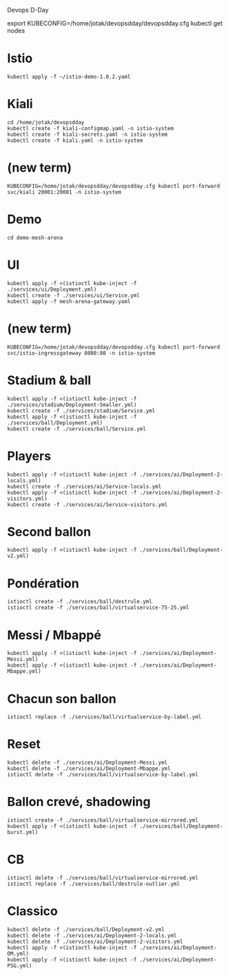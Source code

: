 Devops D-Day

export KUBECONFIG=/home/jotak/devopsdday/devopsdday.cfg 
kubectl get nodes

# Istio
```
kubectl apply -f ~/istio-demo-1.0.2.yaml
```

# Kiali

```
cd /home/jotak/devopsdday
kubectl create -f kiali-configmap.yaml -n istio-system
kubectl create -f kiali-secrets.yaml -n istio-system
kubectl create -f kiali.yaml -n istio-system
```

# (new term)
```
KUBECONFIG=/home/jotak/devopsdday/devopsdday.cfg kubectl port-forward svc/kiali 20001:20001 -n istio-system
```

# Demo
```
cd demo-mesh-arena
```

# UI
```
kubectl apply -f <(istioctl kube-inject -f ./services/ui/Deployment.yml)
kubectl create -f ./services/ui/Service.yml
kubectl apply -f mesh-arena-gateway.yaml 
```

# (new term)
```
KUBECONFIG=/home/jotak/devopsdday/devopsdday.cfg kubectl port-forward svc/istio-ingressgateway 8080:80 -n istio-system
```

# Stadium & ball
```
kubectl apply -f <(istioctl kube-inject -f ./services/stadium/Deployment-Smaller.yml)
kubectl create -f ./services/stadium/Service.yml
kubectl apply -f <(istioctl kube-inject -f ./services/ball/Deployment.yml)
kubectl create -f ./services/ball/Service.yml
```

# Players
```
kubectl apply -f <(istioctl kube-inject -f ./services/ai/Deployment-2-locals.yml)
kubectl create -f ./services/ai/Service-locals.yml
kubectl apply -f <(istioctl kube-inject -f ./services/ai/Deployment-2-visitors.yml)
kubectl create -f ./services/ai/Service-visitors.yml
```

# Second ballon
```
kubectl apply -f <(istioctl kube-inject -f ./services/ball/Deployment-v2.yml)
````

# Pondération
```
istioctl create -f ./services/ball/destrule.yml
istioctl create -f ./services/ball/virtualservice-75-25.yml
```

# Messi / Mbappé
```
kubectl apply -f <(istioctl kube-inject -f ./services/ai/Deployment-Messi.yml)
kubectl apply -f <(istioctl kube-inject -f ./services/ai/Deployment-Mbappe.yml)
```

# Chacun son ballon
```
istioctl replace -f ./services/ball/virtualservice-by-label.yml
```

# Reset
```
kubectl delete -f ./services/ai/Deployment-Messi.yml
kubectl delete -f ./services/ai/Deployment-Mbappe.yml
istioctl delete -f ./services/ball/virtualservice-by-label.yml
```

# Ballon crevé, shadowing
```
istioctl create -f ./services/ball/virtualservice-mirrored.yml
kubectl apply -f <(istioctl kube-inject -f ./services/ball/Deployment-burst.yml)
```

# CB
```
istioctl delete -f ./services/ball/virtualservice-mirrored.yml
istioctl replace -f ./services/ball/destrule-outlier.yml
````

# Classico
```
kubectl delete -f ./services/ball/Deployment-v2.yml
kubectl delete -f ./services/ai/Deployment-2-locals.yml
kubectl delete -f ./services/ai/Deployment-2-visitors.yml
kubectl apply -f <(istioctl kube-inject -f ./services/ai/Deployment-OM.yml)
kubectl apply -f <(istioctl kube-inject -f ./services/ai/Deployment-PSG.yml)
```


